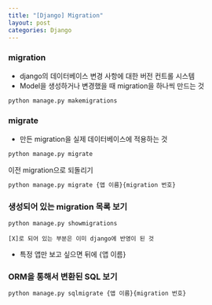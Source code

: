 ```yaml
---
title: "[Django] Migration"
layout: post
categories: Django
---
```


### migration
- django의 데이터베이스 변경 사항에 대한 버전 컨트롤 시스템
- Model을 생성하거나 변경했을 때 migration을 하나씩 만드는 것

```python
python manage.py makemigrations
```

### migrate
- 만든 migration을 실제 데이터베이스에 적용하는 것

```python
python manage.py migrate
```

이전 migration으로 되돌리기
```python
python manage.py migrate {앱 이름}{migration 번호}
```


### 생성되어 있는 migration 목록 보기 
```pyton
python manage.py showmigrations
```
`[X]로 되어 있는 부분은 이미 django에 반영이 된 것`
- 특정 앱만 보고 싶으면 뒤에 {앱 이름}

### ORM을 통해서 변환된 SQL 보기
```python
python manage.py sqlmigrate {앱 이름}{migration 번호}
```
